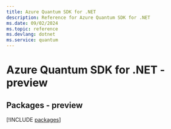 ```yaml
---
title: Azure Quantum SDK for .NET
description: Reference for Azure Quantum SDK for .NET
ms.date: 09/02/2024
ms.topic: reference
ms.devlang: dotnet
ms.service: quantum
---
```

# Azure Quantum SDK for .NET - preview
## Packages - preview
[!INCLUDE [packages](quantum-index.md)]